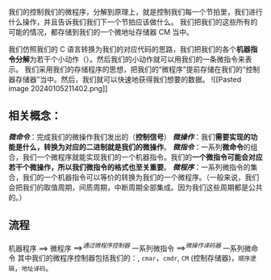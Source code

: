我们的控制我们的微程序，分解到原理上，就是控制我们每一个节拍里，我们进行什么操作，并且告诉我们我们下一个节拍应该做什么。
我们把我们的这些所有的可能的情况，都存储到我们的一个微地址存储器 CM 当中。

我们仿照我们的 C 语言转换为我们的对应代码的思路，我们把我们的各个**机器指令分解**为若干个小动作（）。然后我们的小动作就可以用我们的一条微指令来表示。
我们采用我们的存储程序的思想，把我们的“微程序”提前存储在我们的“控制器存储器”当中。然后，我们就可以快速地获得我们想要的数据。
![[Pasted image 20240105211402.png]]
## 相关概念：
***微命令***：完成我们的微操作我们发出的（**控制信号**）
***微操作***：我们**需要实现的功能是什么，转换为对应的二进制就是我们的微操作**。
***微指令***：一系列**微命令**的组合，我们一个微程序就能实现我们的一个机器指令。我们的**一个微指令可能会对应若干个微操作，所以我们微指令的格式也至关重要**。
***微程序***：一系列微指令的集合，我们的一个机器指令可以等价的转换为我们的一个微程序。（一般来说，我们会把我们的取值周期，间质周期，中断周期全部集成。因为我们这些周期都是公共的。）

## 流程
机器程序 $\implies$ 微程序 $\implies^{通过微程序控制器}$ 一系列微指令 $\implies^{微操作译码器}$ 一系列微命令
其中我们的微程序控制器包括我们的：, `cmar`，`cmdr`, `CM` (控制存储器)，`顺序逻辑`，`地址译码`。

